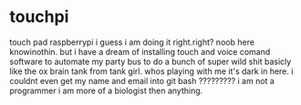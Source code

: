 touchpi
=======

touch pad raspberrypi
i guess i am doing it right.right? noob here knowinothin. but i have a dream of installing touch and voice comand software to automate my party bus to do a bunch of super wild shit basicly like the ox brain tank from tank girl. whos playing with me it's dark in here. i couldnt even get my name and email into git bash ????????? i am not a programmer i am more of a biologist then anything.

